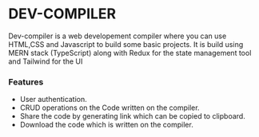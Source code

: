 # DEV-COMPILER 
Dev-compiler is a web developement compiler where you can use HTML,CSS and Javascript to build some basic projects. It is build using MERN stack (TypeScript) along with Redux for the state management tool and Tailwind for the UI
### Features 
- User authentication.
- CRUD operations on the Code written on the compiler.
- Share the code by generating link which can be copied to clipboard.
- Download the code which is written on the compiler.

